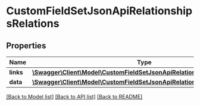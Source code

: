 # CustomFieldSetJsonApiRelationshipsRelations

## Properties
Name | Type | Description | Notes
------------ | ------------- | ------------- | -------------
**links** | [**\Swagger\Client\Model\CustomFieldSetJsonApiRelationshipsRelationsLinks**](CustomFieldSetJsonApiRelationshipsRelationsLinks.md) |  | [optional] 
**data** | [**\Swagger\Client\Model\CustomFieldSetJsonApiRelationshipsRelationsData[]**](CustomFieldSetJsonApiRelationshipsRelationsData.md) |  | [optional] 

[[Back to Model list]](../../README.md#documentation-for-models) [[Back to API list]](../../README.md#documentation-for-api-endpoints) [[Back to README]](../../README.md)

